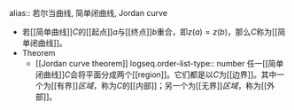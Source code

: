alias:: 若尔当曲线, 简单闭曲线,  Jordan curve

- 若[[简单曲线]]$C$的[[起点]]$a$与[[终点]]$b$重合，即$z(a)=z(b)$，那么$C$称为[[简单闭曲线]]。
- Theorem
	- [[Jordan curve theorem]]
	  logseq.order-list-type:: number
	  任一[[简单闭曲线]]$C$会将平面分成两个[[region]]。它们都是以$C$为[[边界]]。其中一个为[[有界]]*区域*，称为$C$的[[内部]]；另一个为[[无界]]*区域*，称为[[外部]]。